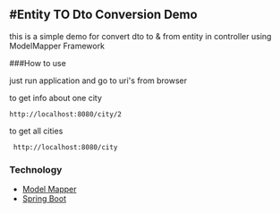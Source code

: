 #Entity TO Dto Conversion Demo 
---
this is a simple demo for convert dto to & from entity in controller 
using ModelMapper Framework 

###How to use

just run application and go to uri's from browser

to get info about one city

``` http://localhost:8080/city/2 ```

to get all cities

``` http://localhost:8080/city```

### Technology 
* [Model Mapper](http://modelmapper.org/getting-started/#mapping)
* [Spring Boot](https://projects.spring.io/spring-boot/)